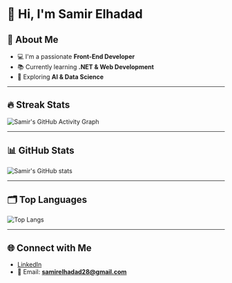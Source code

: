 # 👋 Hi, I'm Samir Elhadad

## 🚀 About Me
- 💻 I'm a passionate **Front-End Developer**  
- 📚 Currently learning **.NET & Web Development**  
- 🌱 Exploring **AI & Data Science**  

---

## 🔥 Streak Stats
![Samir's GitHub Activity Graph](https://github-readme-activity-graph.vercel.app/graph?username=SamirElhadad&theme=react-dark&hide_border=true)

---

## 📊 GitHub Stats
![Samir's GitHub stats](https://github-readme-stats.vercel.app/api?username=SamirElhadad&show_icons=true&theme=radical)

---

## 🗂️ Top Languages
![Top Langs](https://github-readme-stats.vercel.app/api/top-langs/?username=SamirElhadad&layout=compact&theme=radical)

---

## 🌐 Connect with Me
- [LinkedIn](https://www.linkedin.com/in/samirelhadad)  
- 📧 Email: **samirelhadad28@gmail.com**  


